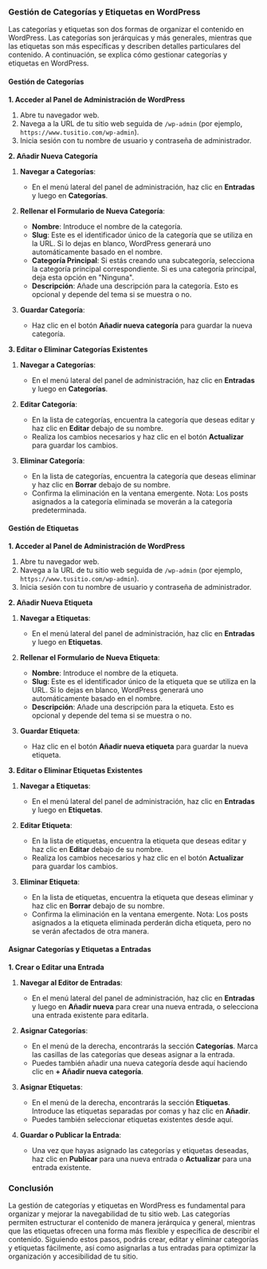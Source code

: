 ### Gestión de Categorías y Etiquetas en WordPress

Las categorías y etiquetas son dos formas de organizar el contenido en WordPress. Las categorías son jerárquicas y más generales, mientras que las etiquetas son más específicas y describen detalles particulares del contenido. A continuación, se explica cómo gestionar categorías y etiquetas en WordPress.

#### **Gestión de Categorías**

**1. Acceder al Panel de Administración de WordPress**

1. Abre tu navegador web.
2. Navega a la URL de tu sitio web seguida de `/wp-admin` (por ejemplo, `https://www.tusitio.com/wp-admin`).
3. Inicia sesión con tu nombre de usuario y contraseña de administrador.

**2. Añadir Nueva Categoría**

1. **Navegar a Categorías**:
   - En el menú lateral del panel de administración, haz clic en **Entradas** y luego en **Categorías**.

2. **Rellenar el Formulario de Nueva Categoría**:
   - **Nombre**: Introduce el nombre de la categoría.
   - **Slug**: Este es el identificador único de la categoría que se utiliza en la URL. Si lo dejas en blanco, WordPress generará uno automáticamente basado en el nombre.
   - **Categoría Principal**: Si estás creando una subcategoría, selecciona la categoría principal correspondiente. Si es una categoría principal, deja esta opción en "Ninguna".
   - **Descripción**: Añade una descripción para la categoría. Esto es opcional y depende del tema si se muestra o no.

3. **Guardar Categoría**:
   - Haz clic en el botón **Añadir nueva categoría** para guardar la nueva categoría.

**3. Editar o Eliminar Categorías Existentes**

1. **Navegar a Categorías**:
   - En el menú lateral del panel de administración, haz clic en **Entradas** y luego en **Categorías**.

2. **Editar Categoría**:
   - En la lista de categorías, encuentra la categoría que deseas editar y haz clic en **Editar** debajo de su nombre.
   - Realiza los cambios necesarios y haz clic en el botón **Actualizar** para guardar los cambios.

3. **Eliminar Categoría**:
   - En la lista de categorías, encuentra la categoría que deseas eliminar y haz clic en **Borrar** debajo de su nombre.
   - Confirma la eliminación en la ventana emergente. Nota: Los posts asignados a la categoría eliminada se moverán a la categoría predeterminada.

#### **Gestión de Etiquetas**

**1. Acceder al Panel de Administración de WordPress**

1. Abre tu navegador web.
2. Navega a la URL de tu sitio web seguida de `/wp-admin` (por ejemplo, `https://www.tusitio.com/wp-admin`).
3. Inicia sesión con tu nombre de usuario y contraseña de administrador.

**2. Añadir Nueva Etiqueta**

1. **Navegar a Etiquetas**:
   - En el menú lateral del panel de administración, haz clic en **Entradas** y luego en **Etiquetas**.

2. **Rellenar el Formulario de Nueva Etiqueta**:
   - **Nombre**: Introduce el nombre de la etiqueta.
   - **Slug**: Este es el identificador único de la etiqueta que se utiliza en la URL. Si lo dejas en blanco, WordPress generará uno automáticamente basado en el nombre.
   - **Descripción**: Añade una descripción para la etiqueta. Esto es opcional y depende del tema si se muestra o no.

3. **Guardar Etiqueta**:
   - Haz clic en el botón **Añadir nueva etiqueta** para guardar la nueva etiqueta.

**3. Editar o Eliminar Etiquetas Existentes**

1. **Navegar a Etiquetas**:
   - En el menú lateral del panel de administración, haz clic en **Entradas** y luego en **Etiquetas**.

2. **Editar Etiqueta**:
   - En la lista de etiquetas, encuentra la etiqueta que deseas editar y haz clic en **Editar** debajo de su nombre.
   - Realiza los cambios necesarios y haz clic en el botón **Actualizar** para guardar los cambios.

3. **Eliminar Etiqueta**:
   - En la lista de etiquetas, encuentra la etiqueta que deseas eliminar y haz clic en **Borrar** debajo de su nombre.
   - Confirma la eliminación en la ventana emergente. Nota: Los posts asignados a la etiqueta eliminada perderán dicha etiqueta, pero no se verán afectados de otra manera.

#### **Asignar Categorías y Etiquetas a Entradas**

**1. Crear o Editar una Entrada**

1. **Navegar al Editor de Entradas**:
   - En el menú lateral del panel de administración, haz clic en **Entradas** y luego en **Añadir nueva** para crear una nueva entrada, o selecciona una entrada existente para editarla.

2. **Asignar Categorías**:
   - En el menú de la derecha, encontrarás la sección **Categorías**. Marca las casillas de las categorías que deseas asignar a la entrada.
   - Puedes también añadir una nueva categoría desde aquí haciendo clic en **+ Añadir nueva categoría**.

3. **Asignar Etiquetas**:
   - En el menú de la derecha, encontrarás la sección **Etiquetas**. Introduce las etiquetas separadas por comas y haz clic en **Añadir**.
   - Puedes también seleccionar etiquetas existentes desde aquí.

4. **Guardar o Publicar la Entrada**:
   - Una vez que hayas asignado las categorías y etiquetas deseadas, haz clic en **Publicar** para una nueva entrada o **Actualizar** para una entrada existente.

### Conclusión

La gestión de categorías y etiquetas en WordPress es fundamental para organizar y mejorar la navegabilidad de tu sitio web. Las categorías permiten estructurar el contenido de manera jerárquica y general, mientras que las etiquetas ofrecen una forma más flexible y específica de describir el contenido. Siguiendo estos pasos, podrás crear, editar y eliminar categorías y etiquetas fácilmente, así como asignarlas a tus entradas para optimizar la organización y accesibilidad de tu sitio.
<!--stackedit_data:
eyJoaXN0b3J5IjpbMTQzODg2NjM0N119
-->